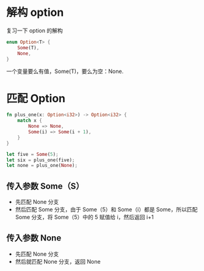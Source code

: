 # 解构 option

复习一下 option 的解构

```rust
enum Option<T> {
    Some(T),
    None,
}
```

一个变量要么有值，Some(T)，要么为空：None.

# 匹配 Option<T>

```rust
fn plus_one(x: Option<i32>) -> Option<i32> {
    match x {
        None => None,
        Some(i) => Some(i + 1),
    }
}

let five = Some(5);
let six = plus_one(five);
let none = plus_one(None);
```

## 传入参数 Some（S）

- 先匹配 None 分支
- 然后匹配 Some 分支，由于 Some（5）和 Some（i）都是 Some，所以匹配 Some 分支，将 Some（5）中的 5 赋值给 i，然后返回 i+1

## 传入参数 None

- 先匹配 None 分支
- 然后就匹配 None 分支，返回 None
